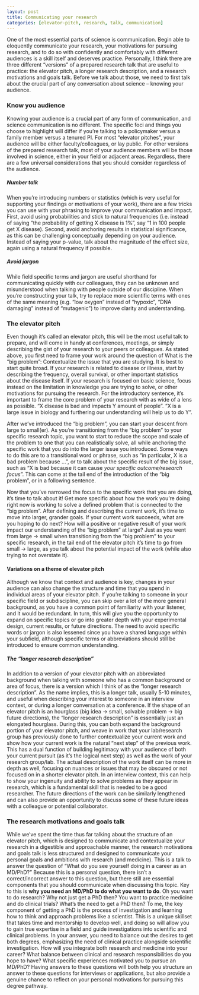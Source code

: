 ```yaml
---
layout: post
title: Communicating your research
categories: [elevator-pitch, research, talk, communication]
---
```


One of the most essential parts of science is communication. Begin able to eloquently communicate your research, your motivations for pursuing research, and to do so with confidently and comfortably with different audiences is a skill itself and deserves practice. Personally, I think there are three different “versions” of a prepared research talk that are useful to practice: the elevator pitch, a longer research description, and a research motivations and goals talk. Before we talk about those, we need to first talk about the crucial part of any conversation about science – knowing your audience. 
### Know you audience
Knowing your audience is a crucial part of any form of communication, and science communication is no different. The specific foci and things you choose to highlight will differ if you’re talking to a policymaker versus a family member versus a tenured PI. For most “elevator pitches”, your audience will be either faculty/colleagues, or lay public. For other versions of the prepared research talk, most of your audience members will be those involved in science, either in your field or adjacent areas. Regardless, there are a few universal considerations that you should consider regardless of the audience. 
##### Number talk
When you’re introducing numbers or statistics (which is very useful for supporting your findings or motivations of your work), there are a few tricks you can use with your phrasing to improve your communication and impact. First, avoid using probabilities and stick to natural frequencies (i.e. instead of saying “the probability of getting X disease is 1%”, say “1 in 100 people get X disease). Second, avoid anchoring results in statistical significance, as this can be challenging conceptually depending on your audience. Instead of saying your p-value, talk about the magnitude of the effect size, again using a natural frequency if possible. 
##### Avoid jargon
While field specific terms and jargon are useful shorthand for communicating quickly with our colleagues, they can be unknown and misunderstood when talking with people outside of our discipline. When you’re constructing your talk, try to replace more scientific terms with ones of the same meaning (e.g. “low oxygen” instead of “hypoxic”, “DNA damaging” instead of “mutagenic”) to improve clarity and understanding. 
### The elevator pitch
Even though it’s called an elevator pitch, this will be the most useful talk to prepare, and will come in handy at conferences, meetings, or simply describing the gist of your research to your peers or colleagues. As stated above, you first need to frame your work around the question of What is the “big problem”: Contextualize the issue that you are studying. It is best to start quite broad. If your research is related to disease or illness, start by describing the frequency, overall survival, or other important statistics about the disease itself. If your research is focused on basic science, focus instead on the limitation in knowledge you are trying to solve, or other motivations for pursuing the research. For the introductory sentence, it’s important to frame the core problem of your research with as wide of a lens as possible. “X disease is bad and impacts Y amount of people”. “X is a large issue in biology and furthering our understanding will help us to do Y”. 

After we’ve introduced the “big problem”, you can start your descent from large to small(er). As you’re transitioning from the “big problem” to your specific research topic, you want to start to reduce the scope and scale of the problem to one that you can realistically solve, all while anchoring the specific work that you do into the larger issue you introduced. Some ways to do this are to a transitional word or phrase, such as “in particular, X is a bad problem because …”, or to talk about the specific result of the big issue, such as “X is bad because it can cause *your specific outcome/research focus*”. This can come at the tail end of the introduction of the “big problem”, or in a following sentence. 

Now that you’ve narrowed the focus to the specific work that you are doing, it’s time to talk about it! Get more specific about how the work you’re doing right now is working to solve a defined problem that is connected to the “big problem”. After defining and describing the current work, it’s time to move into larger, grander goals. If your current work succeeds, what are you hoping to do next? How will a positive or negative result of your work impact our understanding of the “big problem” at large? Just as you went from large -> small when transitioning from the “big problem” to your specific research, in the tail end of the elevator pitch it’s time to go from small -> large, as you talk about the potential impact of the work (while also trying to not overstate it). 
#### Variations on a theme of elevator pitch
Although we know that context and audience is key, changes in your audience can also change the structure and time that you spend in individual areas of your elevator pitch. If you’re talking to someone in your specific field or subdiscipline, you can skip over a lot of the more general background, as you have a common point of familiarity with your listener, and it would be redundant. In turn, this will give you the opportunity to expand on specific topics or go into greater depth with your experimental design, current results, or future directions. The need to avoid specific words or jargon is also lessened since you have a shared language within your subfield, although specific terms or abbreviations should still be introduced to ensure common understanding. 
##### The “longer research description”
In addition to a version of your elevator pitch with an abbreviated background when talking with someone who has a common background or area of focus, there is a version which I think of as the “longer research description”. As the name implies, this is a longer talk, usually 5-10 minutes, and useful when describing your interest to someone in an interview context, or during a longer conversation at a conference. If the shape of an elevator pitch is an hourglass (big idea -> small, solvable problem -> big future directions), the “longer research description” is essentially just an elongated hourglass. During this, you can both expand the background portion of your elevator pitch, and weave in work that your lab/research group has previously done to further contextualize your current work and show how your current work is the natural “next step” of the previous work. This has a dual function of building legitimacy with your audience of both your current pursuit (as it’s the logical next step) as well as the work of your research group/lab. The actual description of the work itself can be more in depth as well, focusing on nuances or issues that may be obscured or not focused on in a shorter elevator pitch. In an interview context, this can help to show your ingenuity and ability to solve problems as they appear in research, which is a fundamental skill that is needed to be a good researcher. The future directions of the work can be similarly lengthened and can also provide an opportunity to discuss some of these future ideas with a colleague or potential collaborator. 
### The research motivations and goals talk
While we’ve spent the time thus far talking about the structure of an elevator pitch, which is designed to communicate and contextualize your research in a digestible and approachable manner, the research motivations and goals talk is less structured and designed to communicate your personal goals and ambitions with research (and medicine). This is a talk to answer the question of “What do you see yourself doing in a career as an MD/PhD?” Because this is a personal question, there isn’t a correct/incorrect answer to this question, but there still are essential components that you should communicate when discussing this topic. Key to this is **why you need an MD/PhD to do what you want to do**. Oh you want to do research? Why not just get a PhD then? You want to practice medicine and do clinical trials? What’s the need to get a PhD then? To me, the key component of getting a PhD is the process of investigation and learning how to think and approach problems like a scientist. This is a unique skillset that takes time and mentorship to develop well, and doing so will allow you to gain true expertise in a field and guide investigations into scientific and clinical problems. In your answer, you need to balance out the desires to get both degrees, emphasizing the need of clinical practice alongside scientific investigation. How will you integrate both research and medicine into your career? What balance between clinical and research responsibilities do you hope to have? What specific experiences motivated you to pursue an MD/PhD? Having answers to these questions will both help you structure an answer to these questions for interviews or applications, but also provide a genuine chance to reflect on your personal motivations for pursuing this degree pathway.  